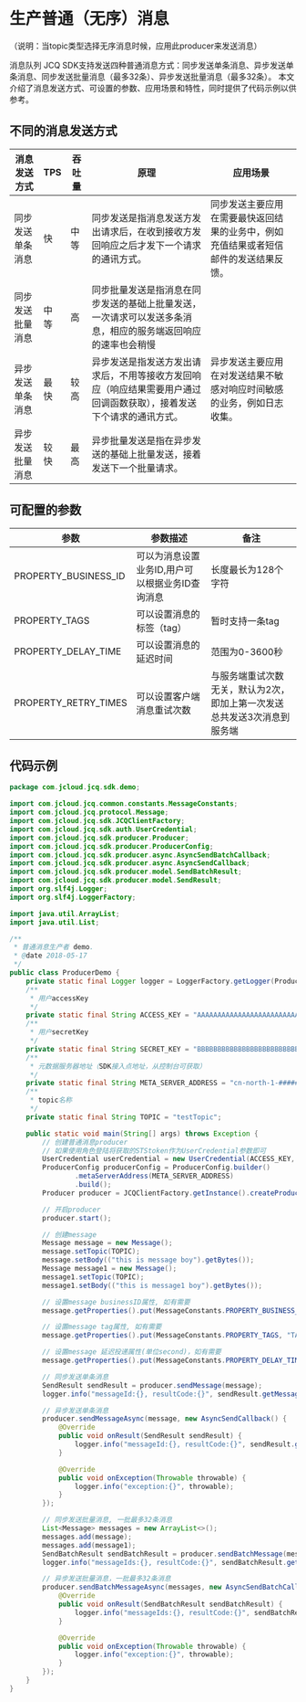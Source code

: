 # 生产普通（无序）消息
（说明：当topic类型选择无序消息时候，应用此producer来发送消息）

消息队列 JCQ SDK支持发送四种普通消息方式：同步发送单条消息、异步发送单条消息、同步发送批量消息（最多32条）、异步发送批量消息（最多32条）。 本文介绍了消息发送方式、可设置的参数、应用场景和特性，同时提供了代码示例以供参考。

## 不同的消息发送方式

| 消息发送方式     | TPS  | 吞吐量 |原理 |应用场景                                                     |
| ---------------- | ---- | ------ |---| ------------------------------------------------------------ |
| 同步发送单条消息 | 快   | 中等   | 同步发送是指消息发送方发出请求后，在收到接收方发回响应之后才发下一个请求的通讯方式。|同步发送主要应用在需要最快返回结果的业务中，例如充值结果或者短信邮件的发送结果反馈。 |
| 同步发送批量消息 | 中等 | 高     | 同步批量发送是指消息在同步发送的基础上批量发送，一次请求可以发送多条消息，相应的服务端返回响应的速率也会稍慢|                                                           |
| 异步发送单条消息 | 最快   | 较高   | 异步发送是指发送方发出请求后，不用等接收方发回响应（响应结果需要用户通过回调函数获取），接着发送下个请求的通讯方式。 |异步发送主要应用在对发送结果不敏感对响应时间敏感的业务，例如日志收集。 |
| 异步发送批量消息 | 较快 | 最高     | 异步批量发送是指在异步发送的基础上批量发送，接着发送下一个批量请求。|                                                         |


## 可配置的参数
| 参数                | 参数描述                                   |备注                                       |
| ------------------- | ------------------------------------------ |------------------------------------------ |
| PROPERTY_BUSINESS_ID|可以为消息设置业务ID,用户可以根据业务ID查询消息|长度最长为128个字符                       |
| PROPERTY_TAGS       | 可以设置消息的标签（tag）                  |暂时支持一条tag                             |
| PROPERTY_DELAY_TIME | 可以设置消息的延迟时间                     |范围为0-3600秒                              |
| PROPERTY_RETRY_TIMES| 可以设置客户端消息重试次数                 |与服务端重试次数无关，默认为2次，即加上第一次发送总共发送3次消息到服务端|

## 代码示例
```Java
package com.jcloud.jcq.sdk.demo;

import com.jcloud.jcq.common.constants.MessageConstants;
import com.jcloud.jcq.protocol.Message;
import com.jcloud.jcq.sdk.JCQClientFactory;
import com.jcloud.jcq.sdk.auth.UserCredential;
import com.jcloud.jcq.sdk.producer.Producer;
import com.jcloud.jcq.sdk.producer.ProducerConfig;
import com.jcloud.jcq.sdk.producer.async.AsyncSendBatchCallback;
import com.jcloud.jcq.sdk.producer.async.AsyncSendCallback;
import com.jcloud.jcq.sdk.producer.model.SendBatchResult;
import com.jcloud.jcq.sdk.producer.model.SendResult;
import org.slf4j.Logger;
import org.slf4j.LoggerFactory;

import java.util.ArrayList;
import java.util.List;

/**
 * 普通消息生产者 demo.
 * @date 2018-05-17
 */
public class ProducerDemo {
    private static final Logger logger = LoggerFactory.getLogger(ProducerDemo.class);
    /**
     * 用户accessKey
     */
    private static final String ACCESS_KEY = "AAAAAAAAAAAAAAAAAAAAAAAAAAAAAAA0";
    /**
     * 用户secretKey
     */
    private static final String SECRET_KEY = "BBBBBBBBBBBBBBBBBBBBBBBBBBBBBBB0";
    /**
     * 元数据服务器地址（SDK接入点地址，从控制台可获取）
     */
    private static final String META_SERVER_ADDRESS = "cn-north-1-##################.##########.jdcloud.com:####";
    /**
     * topic名称
     */
    private static final String TOPIC = "testTopic";

    public static void main(String[] args) throws Exception {
        // 创建普通消息producer
        // 如果使用角色登陆将获取的STStoken作为UserCredential参数即可
        UserCredential userCredential = new UserCredential(ACCESS_KEY, SECRET_KEY);
        ProducerConfig producerConfig = ProducerConfig.builder()
                .metaServerAddress(META_SERVER_ADDRESS)
                .build();
        Producer producer = JCQClientFactory.getInstance().createProducer(userCredential, producerConfig);

        // 开启producer
        producer.start();

        // 创建message
        Message message = new Message();
        message.setTopic(TOPIC);
        message.setBody(("this is message boy").getBytes());
        Message message1 = new Message();
        message1.setTopic(TOPIC);
        message1.setBody(("this is message1 boy").getBytes());

        // 设置message businessID属性, 如有需要
        message.getProperties().put(MessageConstants.PROPERTY_BUSINESS_ID,"yourBusinessID");

        // 设置message tag属性, 如有需要
        message.getProperties().put(MessageConstants.PROPERTY_TAGS, "TAG");

        // 设置message 延迟投递属性(单位second)，如有需要
        message.getProperties().put(MessageConstants.PROPERTY_DELAY_TIME, "1000");

        // 同步发送单条消息
        SendResult sendResult = producer.sendMessage(message);
        logger.info("messageId:{}, resultCode:{}", sendResult.getMessageId(), sendResult.getResultCode());

        // 异步发送单条消息
        producer.sendMessageAsync(message, new AsyncSendCallback() {
            @Override
            public void onResult(SendResult sendResult) {
                logger.info("messageId:{}, resultCode:{}", sendResult.getMessageId(), sendResult.getResultCode());
            }

            @Override
            public void onException(Throwable throwable) {
                logger.info("exception:{}", throwable);
            }
        });

        // 同步发送批量消息, 一批最多32条消息
        List<Message> messages = new ArrayList<>();
        messages.add(message);
        messages.add(message1);
        SendBatchResult sendBatchResult = producer.sendBatchMessage(messages);
        logger.info("messageIds:{}, resultCode:{}", sendBatchResult.getMessageIds(), sendBatchResult.getResultCode());

        // 异步发送批量消息，一批最多32条消息
        producer.sendBatchMessageAsync(messages, new AsyncSendBatchCallback() {
            @Override
            public void onResult(SendBatchResult sendBatchResult) {
                logger.info("messageIds:{}, resultCode:{}", sendBatchResult.getMessageIds(), sendBatchResult.getResultCode());
            }

            @Override
            public void onException(Throwable throwable) {
                logger.info("exception:{}", throwable);
            }
        });
    }
}
```

